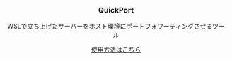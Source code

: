 <div align="center">
<br>
<h3>QuickPort</h3>
<p>WSLで立ち上げたサーバーをホスト環境にポートフォワーディングさせるツール<p>
<a href="/guide.md">使用方法はこちら</a>
<br>
</div>  
